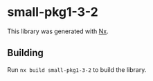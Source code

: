 # small-pkg1-3-2

This library was generated with [Nx](https://nx.dev).

## Building

Run `nx build small-pkg1-3-2` to build the library.

